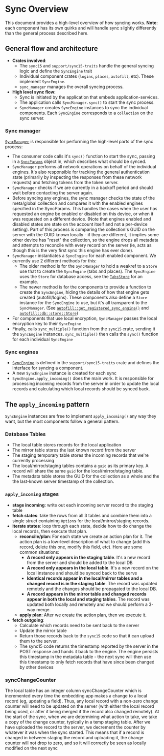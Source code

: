 # Sync Overview

This document provides a high-level overview of how syncing works.  **Note**: each component has its own quirks and will handle sync slightly differently than the general process described here.

## General flow and architecture

- **Crates involved**:
  - The `sync15` and `support/sync15-traits` handle the general syncing logic and define the `SyncEngine` trait
  - Individual component crates (`logins`, `places`, `autofill`, etc).  These implement `SyncEngine`.
  - `sync_manager` manages the overall syncing process.
- **High level sync flow**:
  - Sync is initiated by the application that embeds application-services.
  - The application calls `SyncManager.sync()` to start the sync process.
  - `SyncManager` creates `SyncEngine` instances to sync the individual components.  Each `SyncEngine` corresponds to a `collection` on the sync server.

### Sync manager

[`SyncManager`](https://github.com/mozilla/application-services/blob/main/components/sync_manager/src/manager.rs) is responsible for performing the high-level parts of the sync process:
  - The consumer code calls it's `sync()` function to start the sync, passing
    in a [`SyncParams`](https://mozilla.github.io/application-services/rust-docs/sync_manager/msg_types/struct.SyncParams.html) object in, which describes what should be synced.
  - `SyncManager` performs all network operations on behalf of the individual engines. It's also responsible for tracking the general authentication state (primarily by inspecting the responses from these network requests) and fetching tokens from the token server.
  - `SyncManager` checks if we are currently in a backoff period and should wait before contacting the server again.
  - Before syncing any engines, the sync manager checks the state of the meta/global collection and compares it with the enabled engines specified in the SyncParams.  This handles the cases when the user has requested an engine be enabled or disabled on this device, or when it was requested on a different device. (Note that engines enabled and disabled states are state on the account itself and not a per-device setting).  Part of this process is comparing the collection's GUID on the server with the GUID known locally - if they are different, it implies some other device has "reset" the collection, so the engine drops all metadata and attempts to reconcile with every record on the server (ie, acts as though this is the very first sync this engine has ever done).
  - `SyncManager` instantiates a `SyncEngine` for each enabled component.  We currently use 2 different methods for this:
    - The older method is for the `SyncManager` to hold a weakref to a `Store` use that to create the `SyncEngine` (tabs and places).  The `SyncEngine` uses the `Store` for database access, see the [`TabsStore`](https://mozilla.github.io/application-services/rust-docs/tabs/struct.TabsStore.html) for an example.
    - The newer method is for the components to provide a function to create the `SyncEngine`, hiding the details of how that engine gets created (autofill/logins).  These components also define a `Store` instance for the `SyncEngine` to use, but it's all transparent to the `SyncManager`.  (See [`autofill::get_registered_sync_engine()`](https://mozilla.github.io/application-services/rust-docs/autofill/db/store/fn.get_registered_sync_engine.html) and [`autofill::db::store::Store`](https://mozilla.github.io/application-services/rust-docs/autofill/db/store/struct.Store.html))
  - For components that use local encryption, `SyncManager` passes the local encryption key to their `SyncEngine`
  - Finally, calls `sync_multiple()` function from the `sync15` crate, sending it the `SyncEngine` instances.  `sync_multiple()` then calls the `sync()` function for each individual `SyncEngine`


### Sync engines
  - [`SyncEngine`](https://github.com/mozilla/application-services/blob/main/components/support/sync15-traits/src/engine.rs) is defined in the `support/sync15-traits` crate and defines the interface for syncing a component.
  - A new `SyncEngine` instance is created for each sync
  - `SyncEngine.apply_incoming()` does the main work.  It is responsible for processing incoming records from the server in order to update the local records and calculating which local records should be synced back.

## The `apply_incoming` pattern

`SyncEngine` instances are free to implement `apply_incoming()` any way they want, but the most components follow a general pattern.

### Database Tables

   - The local table stores records for the local application
   - The mirror table stores the last known record from the server
   - The staging temporary table stores the incoming records that we're currently processing
   - The local/mirror/staging tables contains a `guid` as its primary key.  A record will share the same `guid` for the local/mirror/staging table.
   - The metadata table stores the GUID for the collection as a whole and the the last-known server timestamp of the collection.

### `apply_incoming` stages
  - **stage incoming**: write out each incoming server record to the staging table
  - **fetch states**: take the rows from all 3 tables and combine them into a single struct containing `Option`s for the local/mirror/staging records.
  - **iterate states**: loop through each state, decide how to do change the local records, then execute that plan.
    - **reconcile/plan**: For each state we create an action plan for it.  The action plan is a low-level description of what to change (add this record, delete this one, modify this field, etc).  Here are some common situations:
       - **A record only appears in the staging table**.  It's a new record from the server and should be added to the local DB
       - **A record only appears in the local table**.  It's a new record on the local instance and should be synced back to the serve
       - **Identical records appear in the local/mirror tables and a changed record is in the staging table**.  The record was updated remotely and the changes should be propagated to the local DB.
       - **A record appears in the mirror table and changed records appear in both the local and staging tables**.  The record was updated both locally and remotely and we should perform a 3-way merge.
    - **apply plan**: After we create the action plan, then we execute it.
  - **fetch outgoing**:
     - Calculate which records need to be sent back to the server
     - Update the mirror table
     - Return those records back to the `sync15` code so that it can upload them to the server.
     - The sync15 code returns the timestamp reported by the server in the POST response and hands it back to the engine. The engine persists this timestamp in the metadata table - the next sync will then use this timestamp to only fetch records that have since been changed by other devices

### syncChangeCounter
The local table has an integer column syncChangeCounter which is incremented every time the embedding app makes a change to a local record (eg, updating a field). Thus, any local record with a non-zero change counter will need to be updated on the server (with either the local record being used, or after it being merged if the record also changed remotely). At the start of the sync, when we are determining what action to take, we take a copy of the change counter, typically in a temp staging table. After we have uploaded the record to the server, we decrement the counter by whatever it was when the sync started. This means that if a record is changed in between staging the record and uploading it, the change counter will not drop to zero, and so it will correctly be seen as locally modified on the next sync
